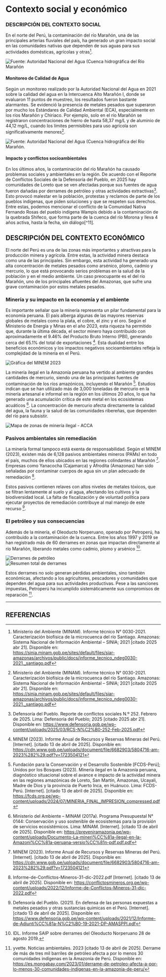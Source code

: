 # Contexto social y económico

### DESCRIPCIÓN DEL CONTEXTO SOCIAL

En el norte del Perú, la contaminación del río Marañón, una de las principales arterias fluviales del país, ha generado un gran impacto social en las comunidades nativas que dependen de sus aguas para sus actividades domésticas, agrícolas y otras[^9].

![Fuente: Autoridad Nacional del Agua (Cuenca hidrográfica del Río Marañón](https://github.com/Sawamurarebatta/GRUPO_4_FDD/blob/main/IMAGENES/Cuenca_R%C3%ADoMara%C3%B1%C3%B3n.png)


#### Monitoreo de Calidad de Agua

Según un monitoreo realizado por la Autoridad Nacional del Agua en 2021 sobre la calidad del agua en la Intercuenca Alto Marañón I, donde se evaluaron 11 puntos de muestreo, los resultados fueron bastante alarmantes. Se evidenció la presencia de metales pesados que superaron por mucho los Estándares de Calidad Ambiental (ECA), especialmente en los ríos Marañón y Chiriaco. Por ejemplo, solo en el río Marañón se registraron concentraciones de hierro de hasta 58,37 mg/L y de aluminio de 44,12 mg/L, cuando los límites permisibles para uso agrícola son significativamente menores[^9].

![Fuente: Autoridad Nacional del Agua (Cuenca hidrográfica del Río Marañón.]([URL_de_la_imagen](https://github.com/Sawamurarebatta/GRUPO_4_FDD/blob/main/IMAGENES/AltoMara%C3%B1on.png))


#### Impacto y conflictos socioambientales

En los últimos años, la contaminación del río Marañón ha causado problemas sociales y ambientales en la región. De acuerdo con el Reporte de Conflictos Sociales de la Defensoría del Pueblo, en 2025 hay comunidades de Loreto que se ven afectadas porque sus fuentes de agua fueron dañadas por derrames de petróleo y otras actividades extractivas[^10]. Esto provocó malestar en la población, protestas y reclamos de parte de los pueblos indígenas, que piden soluciones y que se respeten sus derechos. Entre estas, podemos mencionar el conflicto de la Comunidad Nativa Fernando Rosas del pueblo indígena Wampis debido a la contaminación de la quebrada Shifeco, que forma parte de la cuenca del río Morona y lleva 4 años activa, hasta la fecha, sin diálogo[^11].


## DESCRIPCIÓN DEL CONTEXTO ECONÓMICO

El norte del Perú es una de las zonas más importantes y atractivas para la producción minera y agrícola. Entre estas, la actividad minera destaca como una de las principales. Sin embargo, esta actividad ha generado una alta concentración de metales pesados como arsénico, plomo, cadmio y mercurio, lo que está provocando serios problemas en la salud de la población y en el medio ambiente. Un caso preocupante es el del río Marañón, uno de los principales afluentes del Amazonas, que sufre una grave contaminación por estos metales pesados.

### Minería y su impacto en la economía y el ambiente

Es importante señalar que la minería representa un pilar fundamental para la economía peruana. El país alberga algunas de las mayores reservas globales de metales como la plata, el cobre, el zinc y el oro. Según el Ministerio de Energía y Minas en el año 2023, esta riqueza ha permitido que, durante la última década, el sector minero haya contribuido con aproximadamente el 9.46% del Producto Bruto Interno (PBI), generando cerca del 65.1% del total de exportaciones [^2]. Esta dualidad entre los beneficios económicos y los impactos negativos socioambientales refleja la complejidad de la minería en el Perú.

![Gráfica del MINEM 2023](../IMAGENES/minem%202023.png)

La minería ilegal en la Amazonía peruana ha vertido al ambiente grandes cantidades de mercurio, siendo una de las principales fuentes de contaminación de los ríos amazónicos, incluyendo el Marañón [^3]. Estudios indican que se han utilizado más de 3,000 toneladas de mercurio en la minería artesanal e informal en la región en los últimos 20 años, lo que ha generado una acumulación crítica de este metal en los ecosistemas acuáticos [^4]. La concentración de mercurio afecta directamente la calidad del agua, la fauna y la salud de las comunidades ribereñas, que dependen del río para subsistir.

![Mapa de zonas de minería ilegal - ACCA](../IMAGENES/ACCA.png)

### Pasivos ambientales sin remediación

La minería formal tampoco está exenta de responsabilidad. Según el MINEM (2023), existen más de 6,128 pasivos ambientales mineros (PAMs) en todo el país, muchos de ellos ubicados en las regiones colindantes al Marañón [^2]. Empresas como Yanacocha (Cajamarca) y Afrodita (Amazonas) han sido señaladas por contaminar cuerpos de agua sin un plan adecuado de remediación [^5].

Estos pasivos contienen relaves con altos niveles de metales tóxicos, que se filtran lentamente al suelo y al agua, afectando los cultivos y la biodiversidad local. La falta de fiscalización y de voluntad política para ejecutar proyectos de remediación contribuye al mal manejo de este recurso [^6].

### El petróleo y sus consecuencias

Además de la minería, el Oleoducto Norperuano, operado por Petroperú, ha contribuido a la contaminación de la cuenca. Entre los años 1997 y 2019 se han registrado más de 60 derrames en zonas que impactan directamente al río Marañón, liberando metales como cadmio, plomo y arsénico [^7].

![Derrames de petróleo](../IMAGENES/derrames.png)  
![Resumen total de derrames](../IMAGENES/TOTAL.png)

Estos derrames no solo generan pérdidas ambientales, sino también económicas, afectando a los agricultores, pescadores y comunidades que dependen del agua para sus actividades productivas. Pese a las sanciones impuestas, Petroperú ha incumplido sistemáticamente sus compromisos de reparación [^8].

---

## REFERENCIAS

[^1]: Eneque Puicón AM. Informe de evaluación ambiental para la identificación del sitio impactado por actividades de hidrocarburos con código S0008-A, ubicado en el ámbito de la cuenca del río Marañón, distrito de Urarinas, provincia y departamento de Loreto. Org Eval Fisc Ambient - OEFA [Internet]. 17 de septiembre de 2019 [citado 10 de abril de 2025]; Disponible en: http://repositorio.oefa.gob.pe//handle/20.500.12788/653
  
[^2]: MINEM (2023). Informe Anual de Recursos y Reservas Mineras del Perú. [Internet]. [citado 13 de abril de 2025]. Disponible en: https://cdn.www.gob.pe/uploads/document/file/6682903/5804716-am-2023%282%29.pdf?v=1723504121
 
[^3]: Fundación para la Conservación y el Desarrollo Sostenible [FCDS-Perú]; Unidos por los Bosques (2023). Minería ilegal en la Amazonía peruana, diagnóstico situacional sobre el avance e impacto de la actividad minera en las regiones amazónicas de Loreto, San Martín, Amazonas, Ucayali, Madre de Dios y la provincia de Puerto Inca, en Huánuco. Lima: FCDS-Perú. [Internet]. [citado 13 de abril de 2025]. Disponible en: https://fcds.org.pe/wp-content/uploads/2024/07/MINERIA_FINAL_IMPRESION_compressed.pdf

[^4]: Ministerio del Ambiente – MINAM (2017a). Programa Presupuestal N° 0144: Conservación y uso sostenible de ecosistemas para la provisión de servicios ecosistémicos. Lima: MINAM. [Internet]. [citado 13 de abril de 2025]. Disponible en: https://preveniramazonia.pe/wp-content/uploads/Documento-La-mineri%CC%81a-ilegal-en-la-Amazoni%CC%81a-peruana-versio%CC%81n-pdf.pdf.pdf
 
[^5]: Informe-de-Conflictos-Mineros-31-dic-2022.pdf [Internet]. [citado 13 de abril de 2025]. Disponible en: https://conflictosmineros.org.pe/wp-content/uploads/2022/12/Informe-de-Conflictos-Mineros-31-dic-2022.pdf
[^6]: Defensoría del Pueblo. (2021).  En defensa de las personas expuestas a metales pesados y otras sustancias quimicas en el Perú. [Internet]. [citado 13 de abril de 2025]. Disponible en: https://www.defensoria.gob.pe/wp-content/uploads/2021/12/Informe-de-Adjunti%CC%81a-N%C2%B0-19-2021-DP-AMASPPI.pdf 
[^7]: IDL. Informe SAIP sobre derrames del Oleoducto Norperuano 28 de agosto 2019.
[^8]: yvette. Noticias ambientales. 2023 [citado 13 de abril de 2025]. Derrame de más de tres mil barriles de petróleo afecta a por lo menos 30 comunidades indígenas en la Amazonía de Perú. Disponible en: https://es.mongabay.com/2023/01/derrame-de-petroleo-afecta-a-por-lo-menos-30-comunidades-indigenas-en-la-amazonia-de-peru/

[^9]: Ministerio del Ambiente (MINAM). Informe técnico N° 0030-2021. Caracterización biofísica de la microcuenca del río Santiago. Amazonas: Sistema Nacional de Información Ambiental – SINIA; 2021 [citado 2025 abr 21]. Disponible en: https://sinia.minam.gob.pe/sites/default/files/siar-amazonas/archivos/public/docs/informe_tecnico_ndeg0030-2021._santiago.pdf

[^10]: Defensoría del Pueblo. Reporte de conflictos sociales N.º 252. Febrero de 2025. Lima: Defensoría del Pueblo; 2025 [citado 2025 abr 21]. Disponible en: https://www.defensoria.gob.pe/wp-content/uploads/2025/03/RCS-N%C2%B0-252-Feb-2025.pdf



